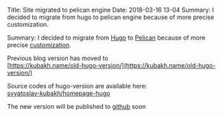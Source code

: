 Title: Site migrated to pelican engine
Date: 2018-03-16 13-04
Summary: I decided to migrate from hugo to pelican engine because of more precise customization.

Summary: I decided to migrate from [Hugo](https://gohugo.io/) to [Pelican](https://getpelican.com/) because of more precise [customization](http://docs.getpelican.com/en/stable/).

Previous blog version has moved to<br/>
[https://kubakh.name/old-hugo-version/](https://kubakh.name/old-hugo-version/)

Source codes of hugo-version are available here:<br/>
[<i class="fa fa-github" aria-hidden="true"></i> svyatoslav-kubakh/homepage-hugo](https://github.com/svyatoslav-kubakh/homepage-hugo)

The new version will be published to [github](https://github.com/svyatoslav-kubakh) soon
